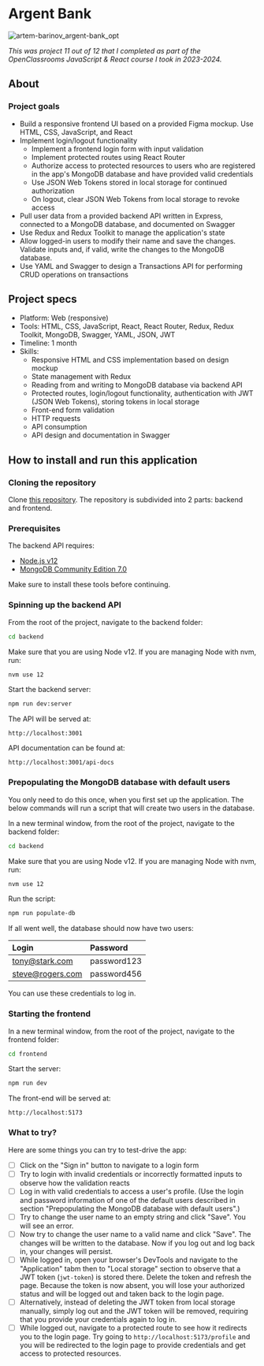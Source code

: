# Argent Bank

![artem-barinov_argent-bank_opt](https://github.com/user-attachments/assets/267a4633-6b9a-4cf1-95de-297d29b4e723)

_This was project 11 out of 12 that I completed as part of the OpenClassrooms JavaScript & React course I took in 2023-2024._

## About

### Project goals

* Build a responsive frontend UI based on a provided Figma mockup. Use HTML, CSS, JavaScript, and React
* Implement login/logout functionality
  * Implement a frontend login form with input validation
  * Implement protected routes using React Router
  * Authorize access to protected resources to users who are registered in the app's MongoDB database and have provided valid credentials
  * Use JSON Web Tokens stored in local storage for continued authorization
  * On logout, clear JSON Web Tokens from local storage to revoke access
* Pull user data from a provided backend API written in Express, connected to a MongoDB database, and documented on Swagger
* Use Redux and Redux Toolkit to manage the application's state
* Allow logged-in users to modify their name and save the changes. Validate inputs and, if valid, write the changes to the MongoDB database.
* Use YAML and Swagger to design a Transactions API for performing CRUD operations on transactions

## Project specs
* Platform: Web (responsive)
* Tools: HTML, CSS, JavaScript, React, React Router, Redux, Redux Toolkit, MongoDB, Swagger, YAML, JSON, JWT
* Timeline: 1 month
* Skills:
  * Responsive HTML and CSS implementation based on design mockup
  * State management with Redux
  * Reading from and writing to MongoDB database via backend API
  * Protected routes, login/logout functionality, authentication with JWT (JSON Web Tokens), storing tokens in local storage
  * Front-end form validation
  * HTTP requests
  * API consumption
  * API design and documentation in Swagger

## How to install and run this application

### Cloning the repository

Clone [this repository](https://github.com/sensologica/argent-bank). The repository is subdivided into 2 parts: backend and frontend. 

### Prerequisites

The backend API requires:
* [Node.js v12](https://nodejs.org/en/download)
* [MongoDB Community Edition 7.0](https://www.mongodb.com/docs/v7.0/tutorial/install-mongodb-on-os-x/)

Make sure to install these tools before continuing.

### Spinning up the backend API

From the root of the project, navigate to the backend folder:
```bash
cd backend
```

Make sure that you are using Node v12. If you are managing Node with nvm, run:
```bash
nvm use 12
```

Start the backend server:
```bash
npm run dev:server
```

The API will be served at:
```text
http://localhost:3001
```

API documentation can be found at:
```text
http://localhost:3001/api-docs
```

### Prepopulating the MongoDB database with default users

You only need to do this once, when you first set up the application. The below commands will run a script that will create two users in the database.

In a new terminal window, from the root of the project, navigate to the backend folder:
```bash
cd backend
```

Make sure that you are using Node v12. If you are managing Node with nvm, run:
```bash
nvm use 12
```

Run the script:
```bash
npm run populate-db
```

If all went well, the database should now have two users:

| Login          | Password  |
|:---------------|:----------|
|tony@stark.com  |password123|
|steve@rogers.com|password456|

You can use these credentials to log in.

### Starting the frontend

In a new terminal window, from the root of the project, navigate to the frontend folder:
```bash
cd frontend
```

Start the server:
```bash
npm run dev
```

The front-end will be served at:
```text
http://localhost:5173
```

### What to try?

Here are some things you can try to test-drive the app:
- [ ] Click on the "Sign in" button to navigate to a login form
- [ ] Try to login with invalid credentials or incorrectly formatted inputs to observe how the validation reacts
- [ ] Log in with valid credentials to access a user's profile. (Use the login and password information of one of the default users described in section "Prepopulating the MongoDB database with default users".)
- [ ] Try to change the user name to an empty string and click "Save". You will see an error.
- [ ] Now try to change the user name to a valid name and click "Save". The changes will be written to the database. Now if you log out and log back in, your changes will persist.
- [ ] While logged in, open your browser's DevTools and navigate to the "Application" tabm then to "Local storage" section to observe that a JWT token (`jwt-token`) is stored there. Delete the token and refresh the page. Because the token is now absent, you will lose your authorized status and will be logged out and taken back to the login page.
- [ ] Alternatively, instead of deleting the JWT token from local storage manually, simply log out and the JWT token will be removed, requiring that you provide your credentials again to log in.
- [ ] While logged out, navigate to a protected route to see how it redirects you to the login page. Try going to `http://localhost:5173/profile` and you will be redirected to the login page to provide credentials and get access to protected resources.
